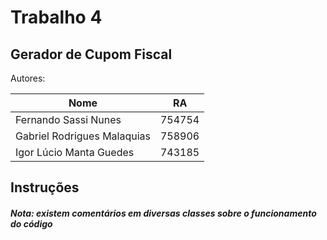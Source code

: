# Trabalho 4

## Gerador de Cupom Fiscal

Autores:

|Nome|RA|
|---|---|
|Fernando Sassi Nunes | 754754|
|Gabriel Rodrigues Malaquias | 758906|
|Igor Lúcio Manta Guedes | 743185|

## Instruções



##### Nota: existem comentários em diversas classes sobre o funcionamento do código
